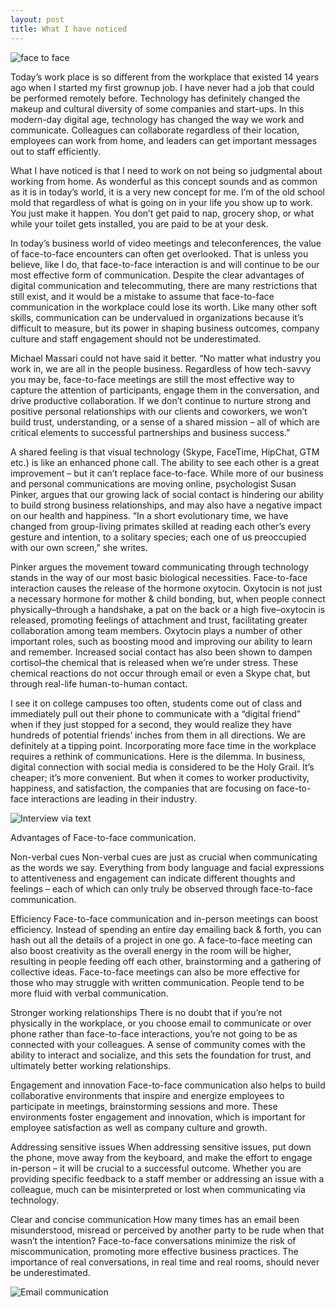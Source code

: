 ```yaml
---
layout: post
title: What I have noticed
---
```


![face to face](https://info.cocommunications.com/hs-fs/hub/123520/file-16704733-gif/images/face-to-face_communications-resized-600.gif?t=1513603550619)


Today’s work place is so different from the workplace that existed 14 years ago when I started my first grownup job. I have never had a job that could be performed remotely before. Technology has definitely changed the makeup and cultural diversity of some companies and start-ups. In this modern-day digital age, technology has changed the way we work and communicate. Colleagues can collaborate regardless of their location, employees can work from home, and leaders can get important messages out to staff efficiently. 

What I have noticed is that I need to work on not being so judgmental about working from home. As wonderful as this concept sounds and as common as it is in today’s world, it is a very new concept for me. I’m of the old school mold that regardless of what is going on in your life you show up to work. You just make it happen. You don’t get paid to nap, grocery shop, or what while your toilet gets installed, you are paid to be at your desk. 

In today’s business world of video meetings and teleconferences, the value of face-to-face encounters can often get overlooked. That is unless you believe, like I do, that face-to-face interaction is and will continue to be our most effective form of communication. Despite the clear advantages of digital communication and telecommuting, there are many restrictions that still exist, and it would be a mistake to assume that face-to-face communication in the workplace could lose its worth. Like many other soft skills, communication can be undervalued in organizations because it’s difficult to measure, but its power in shaping business outcomes, company culture and staff engagement should not be underestimated.

Michael Massari could not have said it better. “No matter what industry you work in, we are all in the people business. Regardless of how tech-savvy you may be, face-to-face meetings are still the most effective way to capture the attention of participants, engage them in the conversation, and drive productive collaboration. If we don’t continue to nurture strong and positive personal relationships with our clients and coworkers, we won’t build trust, understanding, or a sense of a shared mission – all of which are critical elements to successful partnerships and business success.”

A shared feeling is that visual technology (Skype, FaceTime, HipChat, GTM etc.) is like an enhanced phone call. The ability to see each other is a great improvement – but it can’t replace face-to-face. While more of our business and personal communications are moving online, psychologist Susan Pinker, argues that our growing lack of social contact is hindering our ability to build strong business relationships, and may also have a negative impact on our health and happiness. “In a short evolutionary time, we have changed from group-living primates skilled at reading each other’s every gesture and intention, to a solitary species; each one of us preoccupied with our own screen,” she writes.

Pinker argues the movement toward communicating through technology stands in the way of our most basic biological necessities. Face-to-face interaction causes the release of the hormone oxytocin. Oxytocin is not just a necessary hormone for mother & child bonding, but, when people connect physically–through a handshake, a pat on the back or a high five–oxytocin is released, promoting feelings of attachment and trust, facilitating greater collaboration among team members. Oxytocin plays a number of other important roles, such as boosting mood and improving our ability to learn and remember. Increased social contact has also been shown to dampen cortisol–the chemical that is released when we’re under stress. These chemical reactions do not occur through email or even a Skype chat, but through real-life human-to-human contact.


I see it on college campuses too often, students come out of class and immediately pull out their phone to communicate with a “digital friend” when if they just stopped for a second, they would realize they have hundreds of potential friends’ inches from them in all directions. We are definitely at a tipping point. Incorporating more face time in the workplace requires a rethink of communications. Here is the dilemma. In business, digital connection with social media is considered to be the Holy Grail. It’s cheaper; it’s more convenient. But when it comes to worker productivity, happiness, and satisfaction, the companies that are focusing on face-to-face interactions are leading in their industry.


![Interview via text](https://s3.amazonaws.com/lowres.cartoonstock.com/business-commerce-communication_skill-communication-communicating-texts-social_skills-mbcn3954_low.jpg)


Advantages of Face-to-face communication.

Non-verbal cues
Non-verbal cues are just as crucial when communicating as the words we say. Everything from body language and facial expressions to attentiveness and engagement can indicate different thoughts and feelings – each of which can only truly be observed through face-to-face communication.

Efficiency
Face-to-face communication and in-person meetings can boost efficiency. Instead of spending an entire day emailing back & forth, you can hash out all the details of a project in one go. A face-to-face meeting can also boost creativity as the overall energy in the room will be higher, resulting in people feeding off each other, brainstorming and a gathering of collective ideas.  Face-to-face meetings can also be more effective for those who may struggle with written communication. People tend to be more fluid with verbal communication. 

Stronger working relationships
There is no doubt that if you’re not physically in the workplace, or you choose email to communicate or over phone rather than face-to-face interactions, you’re not going to be as connected with your colleagues. A sense of community comes with the ability to interact and socialize, and this sets the foundation for trust, and ultimately better working relationships.			            

Engagement and innovation
Face-to-face communication also helps to build collaborative environments that inspire and energize employees to participate in meetings, brainstorming sessions and more. These environments foster engagement and innovation, which is important for employee satisfaction as well as company culture and growth.

Addressing sensitive issues
When addressing sensitive issues, put down the phone, move away from the keyboard, and make the effort to engage in-person – it will be crucial to a successful outcome. Whether you are providing specific feedback to a staff member or addressing an issue with a colleague, much can be misinterpreted or lost when communicating via technology. 

Clear and concise communication
How many times has an email been misunderstood, misread or perceived by another party to be rude when that wasn’t the intention? Face-to-face conversations minimize the risk of miscommunication, promoting more effective business practices. The importance of real conversations, in real time and real rooms, should never be underestimated.


![Email communication](http://carolynandersonmd.com/wp-content/uploads/2010/11/online-communication.jpg)
